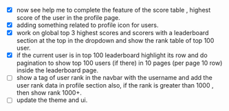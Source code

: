 - [x] now see help me to complete the feature of the score table , highest score of the user in the profile page.
- [x] adding something related to profile icon for users.
- [x] work on global top 3 highest scores and scorers with a leaderboard section at the top in the dropdown and show the rank table of top 100 user.
- [x] if the current user is in top 100 leaderboard highlight its row and do pagination to show top 100 users (if there) in 10 pages (per page 10 row) inside the leaderboard page. 
- [ ] show a tag of user rank in the navbar with the username and add the user rank data in profile section also, if the rank is greater than 1000 , then show rank 1000+.
- [ ] update the theme and ui.
